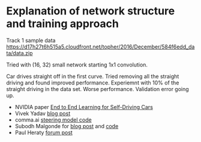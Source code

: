 # Explanation of network structure and training approach

Track 1 sample data
https://d17h27t6h515a5.cloudfront.net/topher/2016/December/584f6edd_data/data.zip



Tried with (16, 32) small network starting 1x1 convolution.

Car drives straight off in the first curve.
Tried removing all the straight driving and found improved performance.
Experiemnt with 10% of the straight driving in the data set. Worse performance. Validation error going up.



- NVIDIA paper [End to End Learning for Self-Driving Cars](http://images.nvidia.com/content/tegra/automotive/images/2016/solutions/pdf/end-to-end-dl-using-px.pdf)
- Vivek Yadav [blog post](https://chatbotslife.com/using-augmentation-to-mimic-human-driving-496b569760a9#.1nbgoagsm)
- comma.ai [steering model code](https://github.com/commaai/research/blob/master/train_steering_model.py)
- Subodh Malgonde for [blog post](https://medium.com/@subodh.malgonde/teaching-a-car-to-mimic-your-driving-behaviour-c1f0ae543686#.ndr91eurb) and [code](https://github.com/subodh-malgonde/behavioral-cloning)
- Paul Heraty [forum post](https://carnd-forums.udacity.com/cq/viewquestion.action?id=26214464&questionTitle=behavioral-cloning-cheatsheet)